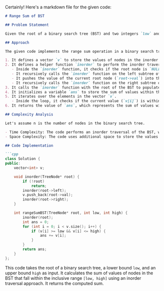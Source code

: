 Certainly! Here's a markdown file for the given code:

```markdown
# Range Sum of BST

## Problem Statement

Given the root of a binary search tree (BST) and two integers `low` and `high`, return the sum of values of all nodes with a value in the inclusive range `[low, high]`.

## Approach

The given code implements the range sum operation in a binary search tree (BST) for nodes within a specified range `[low, high]`. It follows the following steps:

1. It defines a vector `v` to store the values of nodes in the inorder traversal order of the BST.
2. It defines a helper function `inorder` to perform the inorder traversal of the BST recursively. The `inorder` function takes a root node as an input.
   - Inside the `inorder` function, it checks if the root node is `NULL`. If so, it returns.
   - It recursively calls the `inorder` function on the left subtree of the current root node.
   - It pushes the value of the current root node (`root->val`) into the vector `v`.
   - It recursively calls the `inorder` function on the right subtree of the current root node.
3. It calls the `inorder` function with the root of the BST to populate the vector `v` with node values in the inorder traversal order.
4. It initializes a variable `ans` to store the sum of values within the specified range and sets it to 0.
5. It iterates over the elements in the vector `v`.
   - Inside the loop, it checks if the current value (`v[i]`) is within the range `[low, high]`. If so, it adds the current value to the `ans` variable.
6. It returns the value of `ans`, which represents the sum of values within the specified range.

## Complexity Analysis

Let's assume n is the number of nodes in the binary search tree.

- Time Complexity: The code performs an inorder traversal of the BST, which takes O(n) time to visit all nodes. Additionally, it iterates over the elements in the vector `v` to calculate the sum, which takes O(n) time in the worst case. Therefore, the overall time complexity is O(n).
- Space Complexity: The code uses additional space to store the values of nodes in the vector `v`. The space complexity is O(n), where n is the number of nodes in the binary search tree.

## Code Implementation

```cpp
class Solution {
public:
    vector<int> v;

    void inorder(TreeNode* root) {
        if (!root)
            return;
        inorder(root->left);
        v.push_back(root->val);
        inorder(root->right);
    }

    int rangeSumBST(TreeNode* root, int low, int high) {
        inorder(root);
        int ans = 0;
        for (int i = 0; i < v.size(); i++) {
            if (v[i] >= low && v[i] <= high) {
                ans += v[i];
            }
        }
        return ans;
    }
};
```

This code takes the root of a binary search tree, a lower bound `low`, and an upper bound `high` as input. It calculates the sum of values of nodes in the BST that fall within the inclusive range `[low, high]` using an inorder traversal approach. It returns the computed sum.
```
